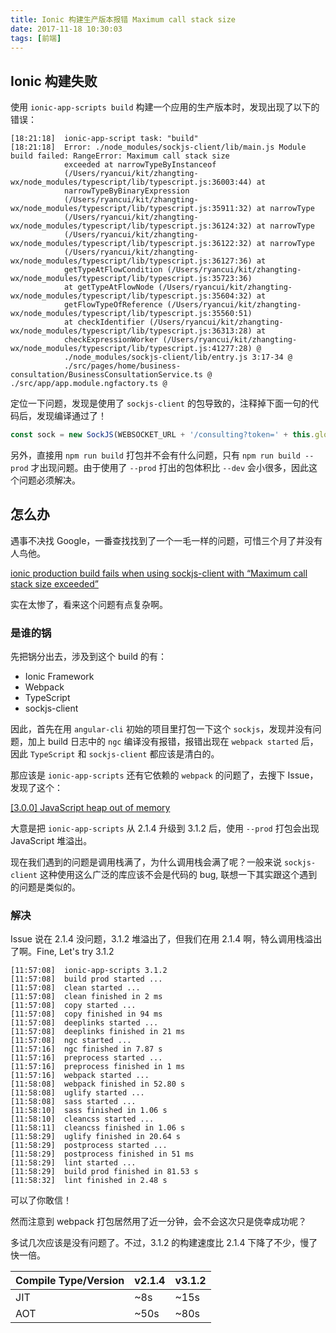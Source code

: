 ```yaml
---
title: Ionic 构建生产版本报错 Maximum call stack size
date: 2017-11-18 10:30:03
tags: [前端]
---
```


## Ionic 构建失败

使用 `ionic-app-scripts build` 构建一个应用的生产版本时，发现出现了以下的错误：

<!-- more -->

```
[18:21:18]  ionic-app-script task: "build"
[18:21:18]  Error: ./node_modules/sockjs-client/lib/main.js Module build failed: RangeError: Maximum call stack size
            exceeded at narrowTypeByInstanceof
            (/Users/ryancui/kit/zhangting-wx/node_modules/typescript/lib/typescript.js:36003:44) at
            narrowTypeByBinaryExpression
            (/Users/ryancui/kit/zhangting-wx/node_modules/typescript/lib/typescript.js:35911:32) at narrowType
            (/Users/ryancui/kit/zhangting-wx/node_modules/typescript/lib/typescript.js:36124:32) at narrowType
            (/Users/ryancui/kit/zhangting-wx/node_modules/typescript/lib/typescript.js:36122:32) at narrowType
            (/Users/ryancui/kit/zhangting-wx/node_modules/typescript/lib/typescript.js:36127:36) at
            getTypeAtFlowCondition (/Users/ryancui/kit/zhangting-wx/node_modules/typescript/lib/typescript.js:35723:36)
            at getTypeAtFlowNode (/Users/ryancui/kit/zhangting-wx/node_modules/typescript/lib/typescript.js:35604:32) at
            getFlowTypeOfReference (/Users/ryancui/kit/zhangting-wx/node_modules/typescript/lib/typescript.js:35560:51)
            at checkIdentifier (/Users/ryancui/kit/zhangting-wx/node_modules/typescript/lib/typescript.js:36313:28) at
            checkExpressionWorker (/Users/ryancui/kit/zhangting-wx/node_modules/typescript/lib/typescript.js:41277:28) @
            ./node_modules/sockjs-client/lib/entry.js 3:17-34 @
            ./src/pages/home/business-consultation/BusinessConsultationService.ts @ ./src/app/app.module.ngfactory.ts @
```

定位一下问题，发现是使用了 `sockjs-client` 的包导致的，注释掉下面一句的代码后，发现编译通过了！

```typescript
const sock = new SockJS(WEBSOCKET_URL + '/consulting?token=' + this.globalData.token);
```

另外，直接用 `npm run build` 打包并不会有什么问题，只有 `npm run build --prod` 才出现问题。由于使用了 `--prod` 打出的包体积比 `--dev` 会小很多，因此这个问题必须解决。

## 怎么办

遇事不决找 Google，一番查找找到了一个一毛一样的问题，可惜三个月了并没有人鸟他。

[ionic production build fails when using sockjs-client with “Maximum call stack size exceeded”](https://stackoverflow.com/questions/45463022/ionic-production-build-fails-when-using-sockjs-client-with-maximum-call-stack-s)

实在太惨了，看来这个问题有点复杂啊。

### 是谁的锅

先把锅分出去，涉及到这个 build 的有：

- Ionic Framework
- Webpack
- TypeScript
- sockjs-client

因此，首先在用 `angular-cli` 初始的项目里打包一下这个 `sockjs`，发现并没有问题，加上 build 日志中的 `ngc` 编译没有报错，报错出现在 `webpack started` 后，因此 `TypeScript` 和 `sockjs-client` 都应该是清白的。

那应该是 `ionic-app-scripts` 还有它依赖的 `webpack` 的问题了，去搜下 Issue，发现了这个：

[[3.0.0] JavaScript heap out of memory](https://github.com/ionic-team/ionic-app-scripts/issues/1247)

大意是把 `ionic-app-scripts` 从 2.1.4 升级到 3.1.2 后，使用 `--prod` 打包会出现 JavaScript 堆溢出。

现在我们遇到的问题是调用栈满了，为什么调用栈会满了呢？一般来说 `sockjs-client` 这种使用这么广泛的库应该不会是代码的 bug, 联想一下其实跟这个遇到的问题是类似的。

### 解决

Issue 说在 2.1.4 没问题，3.1.2 堆溢出了，但我们在用 2.1.4 啊，特么调用栈溢出了啊。Fine, Let's try 3.1.2

```
[11:57:08]  ionic-app-scripts 3.1.2
[11:57:08]  build prod started ...
[11:57:08]  clean started ...
[11:57:08]  clean finished in 2 ms
[11:57:08]  copy started ...
[11:57:08]  copy finished in 94 ms
[11:57:08]  deeplinks started ...
[11:57:08]  deeplinks finished in 21 ms
[11:57:08]  ngc started ...
[11:57:16]  ngc finished in 7.87 s
[11:57:16]  preprocess started ...
[11:57:16]  preprocess finished in 1 ms
[11:57:16]  webpack started ...
[11:58:08]  webpack finished in 52.80 s
[11:58:08]  uglify started ...
[11:58:08]  sass started ...
[11:58:10]  sass finished in 1.06 s
[11:58:10]  cleancss started ...
[11:58:11]  cleancss finished in 1.06 s
[11:58:29]  uglify finished in 20.64 s
[11:58:29]  postprocess started ...
[11:58:29]  postprocess finished in 51 ms
[11:58:29]  lint started ...
[11:58:29]  build prod finished in 81.53 s
[11:58:32]  lint finished in 2.48 s
```

可以了你敢信！

然而注意到 webpack 打包居然用了近一分钟，会不会这次只是侥幸成功呢？

多试几次应该是没有问题了。不过，3.1.2 的构建速度比 2.1.4 下降了不少，慢了快一倍。

| Compile Type/Version | v2.1.4 | v3.1.2 |
| -------------------- | :----- | ------ |
| JIT                  | ~8s    | ~15s   |
| AOT                  | ~50s   | ~80s   |
